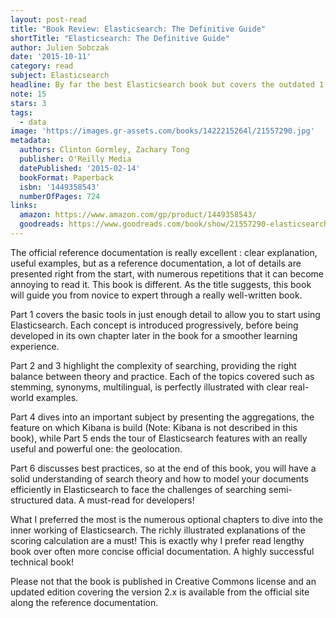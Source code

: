 ```yaml
---
layout: post-read
title: "Book Review: Elasticsearch: The Definitive Guide"
shortTitle: "Elasticsearch: The Definitive Guide"
author: Julien Sobczak
date: '2015-10-11'
category: read
subject: Elasticsearch
headline: By far the best Elasticsearch book but covers the outdated 1.4 release
note: 15
stars: 3
tags:
  - data
image: 'https://images.gr-assets.com/books/1422215264l/21557290.jpg'
metadata:
  authors: Clinton Gormley, Zachary Tong
  publisher: O'Reilly Media
  datePublished: '2015-02-14'
  bookFormat: Paperback
  isbn: '1449358543'
  numberOfPages: 724
links:
  amazon: https://www.amazon.com/gp/product/1449358543/
  goodreads: https://www.goodreads.com/book/show/21557290-elasticsearch
---
```


The official reference documentation is really excellent : clear explanation, useful examples, but as a reference documentation, a lot of details are presented right from the start, with numerous repetitions that it can become annoying to read it. This book is different. As the title suggests, this book will guide you from novice to expert through a really well-written book.

Part 1 covers the basic tools in just enough detail to allow you to start using Elasticsearch. Each concept is introduced progressively, before being developed in its own chapter later in the book for a smoother learning experience.

Part 2 and 3 highlight the complexity of searching, providing the right balance between theory and practice. Each of the topics covered such as stemming, synonyms, multilingual, is perfectly illustrated with clear real-world examples.

Part 4 dives into an important subject by presenting the aggregations, the feature on which Kibana is build (Note: Kibana is not described in this book), while Part 5 ends the tour of Elasticsearch features with an really useful and powerful one: the geolocation.

Part 6 discusses best practices, so at the end of this book, you will have a solid understanding of search theory and how to model your documents efficiently in Elasticsearch to face the challenges of searching semi-structured data. A must-read for developers!

What I preferred the most is the numerous optional chapters to dive into the inner working of Elasticsearch. The richly illustrated explanations of the scoring calculation are a must! This is exactly why I prefer read lengthy book over often more concise official documentation. A highly successful technical book!

Please not that the book is published in Creative Commons license and an updated edition covering the version 2.x is available from the official site along the reference documentation.
